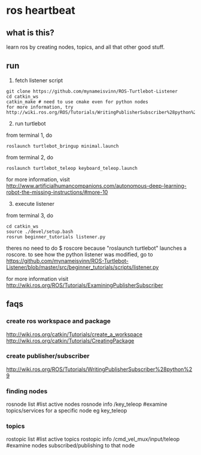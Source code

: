 # ros heartbeat

## what is this?

learn ros by creating nodes, topics, and all that other good stuff.

## run

1) fetch listener script
```
git clone https://github.com/mynameisvinn/ROS-Turtlebot-Listener
cd catkin_ws
catkin_make # need to use cmake even for python nodes
for more information, try http://wiki.ros.org/ROS/Tutorials/WritingPublisherSubscriber%28python%29
```
2) run turtlebot

from terminal 1, do
```
roslaunch turtlebot_bringup minimal.launch
```
from terminal 2, do
```
roslaunch turtlebot_teleop keyboard_teleop.launch
```
for more information, visit http://www.artificialhumancompanions.com/autonomous-deep-learning-robot-the-missing-instructions/#more-10

3) execute listener

from terminal 3, do
```
cd catkin_ws
source ./devel/setup.bash
rosrun beginner_tutorials listener.py
```
theres no need to do $ roscore because "roslaunch turtlebot" launches a roscore. to see how the python listener was modified, go to https://github.com/mynameisvinn/ROS-Turtlebot-Listener/blob/master/src/beginner_tutorials/scripts/listener.py

for more information visit http://wiki.ros.org/ROS/Tutorials/ExaminingPublisherSubscriber

## faqs

### create ros workspace and package
http://wiki.ros.org/catkin/Tutorials/create_a_workspace
http://wiki.ros.org/catkin/Tutorials/CreatingPackage
### create publisher/subscriber
http://wiki.ros.org/ROS/Tutorials/WritingPublisherSubscriber%28python%29
### finding nodes
rosnode list #list active nodes
rosnode info /key_teleop #examine topics/services for a specific node eg key_teleop
### topics
rostopic list #list active topics
rostopic info /cmd_vel_mux/input/teleop #examine nodes subscribed/publishing to that node